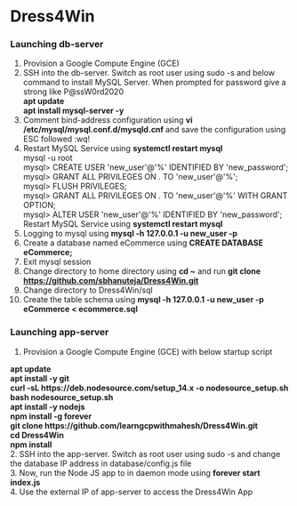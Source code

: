 

# Dress4Win

### Launching db-server
1. Provision a Google Compute Engine (GCE) <br/>
2. SSH into the db-server. Switch as root user using sudo -s and below command to install MySQL Server. When prompted for password give a strong like P@ssW0rd2020 <br/>
<b>apt update</b> <br/>
<b>apt install mysql-server -y</b> <br/>
3. Comment bind-address configuration using <b> vi /etc/mysql/mysql.conf.d/mysqld.cnf </b> and save the configuration using ESC followed :wq! <br/>
4. Restart MySQL Service using <b>systemctl restart mysql</b> <br/>
mysql -u root </b> <br/>
mysql> CREATE USER 'new_user'@'%' IDENTIFIED BY 'new_password'; </b> <br/>
mysql> GRANT ALL PRIVILEGES ON *.* TO 'new_user'@'%'; </b> <br/>
mysql> FLUSH PRIVILEGES; </b> <br/>
mysql> GRANT ALL PRIVILEGES ON *.* TO 'new_user'@'%' WITH GRANT OPTION; </b> <br/>
mysql> ALTER USER 'new_user'@'%' IDENTIFIED BY 'new_password'; </b> <br/>
Restart MySQL Service using <b>systemctl restart mysql</b> <br/>
6. Logging to mysql using <b>mysql -h 127.0.0.1 -u new_user -p</b>  <br/>
7. Create a database named eCommerce using <b>CREATE DATABASE eCommerce; </b> <br/>
8. Exit mysql session <br/>
9. Change directory to home directory using <b>cd ~</b> and run <b> git clone https://github.com/sbhanuteja/Dress4Win.git </b>  <br/>
10. Change directory to Dress4Win/sql <br/>
11. Create the table schema using <b> mysql -h 127.0.0.1 -u new_user -p eCommerce < ecommerce.sql </b> <br/>
 
### Launching app-server
1. Provision a Google Compute Engine (GCE) with below startup script <br/>
<b>
apt update <br/>
apt install -y git <br/>
curl -sL https://deb.nodesource.com/setup_14.x -o nodesource_setup.sh <br/>
bash nodesource_setup.sh <br/>
apt install -y nodejs <br/>
npm install -g forever <br/>
git clone https://github.com/learngcpwithmahesh/Dress4Win.git <br/>
cd Dress4Win <br/>
npm install <br/>
</b>
2. SSH into the app-server. Switch as root user using sudo -s and change the database IP address in database/config.js file <br/>
3. Now, run the Node JS app to in daemon mode using <b>forever start index.js </b> <br/>
4. Use the external IP of app-server to access the Dress4Win App <br/>

